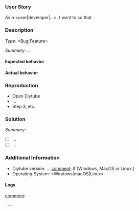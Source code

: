 [comment]: # (Please replace ... with your information. Remove < and >)

### User Story

As a <user|developer|...>, I want to <task> so that <goal>.

### Description

[comment]: # (Feature or Bug? i.e Type: Bug)
*Type*: <Bug|Feature>

[comment]: # (Describe the feature you would like, or briefly summarise the bug and what you did, what you expected to happen, and what actually happens. Sections below)
*Summary*: ...

#### Expected behavior
[comment]: # (Describe what you expected to happen.)

#### Actual behavior
[comment]: # (Describe what actually happened.)

### Reproduction
[comment]: # (Describe how we can replicate the bug step by step.)

- Open Diytube
- ...
- Step 3, etc.

### Solution
[comment]: # (Please summarise the solution and provide a task list on what needs to be fixed.)
*Summary*: 

- [ ] ...
- [ ] ...

### Additional Information
[comment]: # (Please do your best to fill this out.)
* Diytube version: ...
[comment]: # (Windows, MacOS or Linux.)
* Operating System: <Windows|macOS|Linux>

#### Logs

[comment]:
```
...
```

